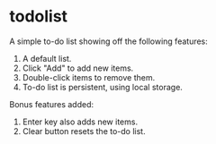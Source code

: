 # todolist

A simple to-do list showing off the following features:
1. A default list.
2. Click "Add" to add new items.
3. Double-click items to remove them.
4. To-do list is persistent, using local storage.

Bonus features added:
1. Enter key also adds new items.
2. Clear button resets the to-do list.

